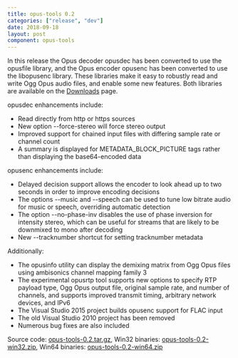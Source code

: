 ```yaml
---
title: opus-tools 0.2
categories: ["release", "dev"]
date: 2018-09-18
layout: post
component: opus-tools
---
```


In this release the Opus decoder opusdec has been converted to use the
opusfile library, and the Opus encoder opusenc has been converted to use
the libopusenc library.  These libraries make it easy to robustly read
and write Ogg Opus audio files, and enable some new features.  Both
libraries are available on the
[Downloads](https://opus-codec.org/downloads/) page.

opusdec enhancements include:
- Read directly from http or https sources
- New option --force-stereo will force stereo output
- Improved support for chained input files with differing sample rate or
    channel count
- A summary is displayed for METADATA\_BLOCK\_PICTURE tags rather than
    displaying the base64-encoded data

opusenc enhancements include:
- Delayed decision support allows the encoder to look ahead up to two
    seconds in order to improve encoding decisions
- The options --music and --speech can be used to tune low bitrate audio
    for music or speech, overriding automatic detection
- The option --no-phase-inv disables the use of phase inversion for
    intensity stereo, which can be useful for streams that are likely to
    be downmixed to mono after decoding
- New --tracknumber shortcut for setting tracknumber metadata

Additionally:
- The opusinfo utility can display the demixing matrix from Ogg Opus
    files using ambisonics channel mapping family 3
- The experimental opusrtp tool supports new options to specify RTP
    payload type, Ogg Opus output file, original sample rate, and number
    of channels, and supports improved transmit timing, arbitrary
    network devices, and IPv6
- The Visual Studio 2015 project builds opusenc support for FLAC input
- The old Visual Studio 2010 project has been removed
- Numerous bug fixes are also included

Source code: [opus-tools-0.2.tar.gz](https://archive.mozilla.org/pub/opus/opus-tools-0.2.tar.gz),
Win32 binaries: [opus-tools-0.2-win32.zip](https://archive.mozilla.org/pub/opus/win32/opus-tools-0.2-win32.zip),
Win64 binaries: [opus-tools-0.2-win64.zip](https://archive.mozilla.org/pub/opus/win64/opus-tools-0.2-win64.zip)
